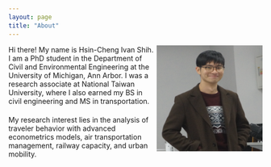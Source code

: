 ```yaml
---
layout: page
title: "About"
---
```


<div style="margin-left: 10%;">
    <img align="right" width="210" height="210" src="/images/IvanShih_headshot.png" style="vertical-align:middle">
</div>

<div style="margin-bottom: 20px;">
    <p>Hi there! My name is Hsin-Cheng Ivan Shih. I am a PhD student in the Department of Civil and Environmental Engineering at the University of Michigan, Ann Arbor. I was a research associate at National Taiwan University, where I also earned my BS in civil engineering and MS in transportation.</p>
</div>

<div>
    <p>My research interest lies in the analysis of traveler behavior with advanced econometrics models, air transportation management, railway capacity, and urban mobility.</p>
</div>
